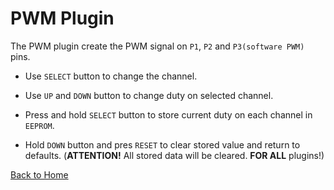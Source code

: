 # PWM Plugin

The PWM plugin create the PWM signal on `P1`, `P2` and `P3(software PWM)` pins.

* Use `SELECT` button to change the channel.

* Use `UP` and `DOWN` button to change duty on selected channel.

* Press and hold `SELECT` button to store current duty on each channel in `EEPROM`.

* Hold `DOWN` button and pres `RESET` to clear stored value and return to defaults. 
  (**ATTENTION!** All stored data will be cleared. **FOR ALL** plugins!)

[Back to Home](/#supported-devices)

